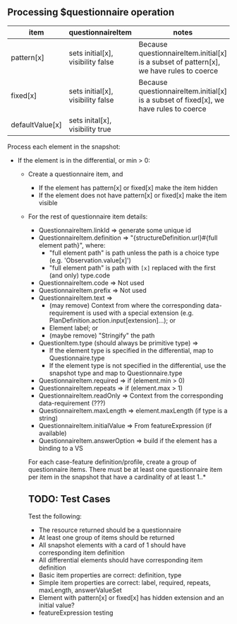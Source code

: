 ## Processing $questionnaire operation

| item  | questionnaireItem | notes |
| ----- | ----------------- | ----- |
| pattern[x] | sets initial[x], visibility false | Because questionnaireItem.initial[x] is a subset of pattern[x], we have rules to coerce |
| fixed[x] | sets initial[x], visibility false | Because questionnaireItem.initial[x] is a subset of fixed[x], we have rules to coerce |
| defaultValue[x] | sets inital[x], visibility true | |

Process each element in the snapshot:
* If the element is in the differential, or min > 0:
  * Create a questionnaire item, and
    * If the element has pattern[x] or fixed[x] make the item hidden
    * If the element does not have pattern[x] or fixed[x] make the item visible
  * For the rest of questionnaire item details:
    * QuestionnaireItem.linkId => generate some unique id
    * QuestionnaireItem.definition => "{structureDefinition.url}#{full element path}", where:
      * "full element path" is path unless the path is a choice type (e.g. 'Observation.value[x]')
      * "full element path" is path with `[x]` replaced with the first (and only) type.code
    * QuestionnaireItem.code => Not used
    * QuestionnaireItem.prefix => Not used
    * QuestionnaireItem.text =>
        * (may remove) Context from where the corresponding data-requirement is used with a special extension (e.g. PlanDefinition.action.input[extension]...); or
        * Element label; or
        * (maybe remove) "Stringify" the path
    * QuestionItem.type (should always be primitive type) =>
        * If the element type is specified in the differential, map to Questionnaire.type
        * If the element type is not specified in the differential, use the snapshot type and map to Questionnaire.type
    * QuestionnaireItem.required => if (element.min > 0)
    * QuestionnaireItem.repeats => if (element.max > 1)
    * QuestionnaireItem.readOnly => Context from the corresponding data-requirement (???)
    * QuestionnaireItem.maxLength => element.maxLength (if type is a string)
    * QuestionnaireItem.initialValue => From featureExpression (if available)
    * QuestionnaireItem.answerOption => build if the element has a binding to a VS

    For each case-feature definition/profile, create a group of questionnaire items. There must be at least one questionnaire item per item in the snapshot that have a cardinality of at least 1..*

    ## TODO: Test Cases
    Test the following:
    * The resource returned should be a questionnaire
    * At least one group of items should be returned
    * All snapshot elements with a card of 1 should have corresponding item definition
    * All differential elements should have corresponding item definition
    * Basic item properties are correct: definition, type
    * Simple item properties are correct: label, required, repeats, maxLength, answerValueSet
    *  Element with pattern[x] or fixed[x] has hidden extension and an initial value?
    * featureExpression testing
